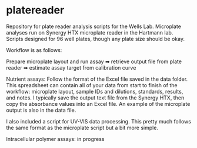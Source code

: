# platereader

Repository for plate reader analysis scripts for the Wells Lab. Microplate analyses run on Synergy HTX microplate reader in the Hartmann lab. Scripts designed for 96 well plates, though any plate size should be okay.

Workflow is as follows:

Prepare microplate layout and run assay ➡ retrieve output file from plate reader ➡ estimate assay target from calibration curve


Nutrient assays:
Follow the format of the Excel file saved in the data folder. This spreadsheet can contain all of your data from start to finish of the workflow: microplate layout, sample IDs and dilutions, standards, results, and notes. I typically save the output text file from the Synergy HTX, then copy the absorbance values into an Excel file. An example of the microplate output is also in the data file.

I also included a script for UV-VIS data processing. This pretty much follows the same format as the microplate script but a bit more simple.

Intracellular polymer assays:
in progress

